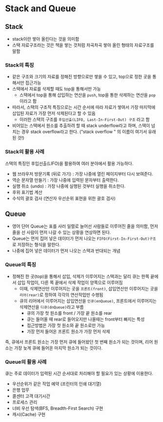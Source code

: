 # Stack and Queue
## Stack
* stack이란 쌓아 올린다는 것을 의미함
* 스택 자료구조라는 것은 책을 쌓는 것처럼 차곡차곡 쌓아 올린 형태의 자료구조를 말함
### Stack의 특징
* 같은 구조와 크기의 자료를 정해진 방향으로만 쌓을 수 있고, top으로 정한 곳을 통해서만 접근가능
* 스택에서 자료를 삭제할 때도 top을 통해서만 가능
    * 스택에서 top을 통해 삽입하는 연산을 `push`, top을 통한 삭제하는 연산을 `pop`이라고 함
* 따라서, 스택의 구조적 특징으로는 시간 순서에 따라 자료가 쌓여서 가장 마지막에 삽입된 자료가 가장 먼저 삭제된다고 할 수 있음
    * 이러한 스택의 구조를 `후입선출(LIFO, Last-In-First-Out) 구조` 라고 함
* 비어있는 스택에서 원소를 추출하려 할 때 stack underflow라고 하며, 스택이 넘치는 경우 stack overflow라고 한다. ("stack overflow " 의 이름이 여기서 유래 된 것!)
### Stack의 활용 사례
스택의 특징인  후입선출(LIFO)을 활용하여 여러 분야에서 활용 가능하다.
* 웹 브라우저 방문기록 (뒤로 가기) : 가장 나중에 열린 페이지부터 다시 보여준다.
* 역순 문자열 만들기 : 가장 나중에 입력된 문자부터 출력한다.
* 실행 취소 (undo) : 가장 나중에 실행된 것부터 실행을 취소한다.
* 후위 표기법 계산
* 수식의 괄호 검사 (연산자 우선순위 표현을 위한 괄호 검사)

## Queue
* 영어 단어 Queue는 표를 사러 일렬로 늘어선 사람들로 이루어진 줄을 의미함, 먼저 줄을 선 사람이 먼저 나갈 수 있는 상황을 연상하면 된다.
* Queue는 먼저 집어 넣은 데이터가 먼저 나오는 `FIFO(First-In-First-Out)구조`로 저장하는 형식을 말한다. 
* 나중에 집어 넣은 데이터가 먼저 나오는 스택과 반대되는 개념
### Queue의 특징
* 정해진 한 곳(top)을 통해서 삽입, 삭제가 이루어지는 스택과는 달리 큐는 한쪽 끝에서 삽입 작업이, 다른 쪽 끝에서 삭제 작업이 양쪽으로 이루어짐
   * 이때, 삭제연산만 이루어지는 곳을 `프론트(front)`, 삽입연산만 이루어지는 곳을 `리어(rear)`로 정하여 각각의 연산작업만 수행됨
   * 큐의 리어에서 이루어지는 삽입연산을 `인큐(enQueue)`, 프론트에서 이루어지는 삭제연산을 `디큐(dnQueue)`라고 부름
      * 큐의 가장 첫 원소를 front / 가장 끝 원소를 rear
      * 큐는 들어올 때 rear로 들어오지만 나올때는 front부터 빠지는 특성
      * 접근방법은 가장 첫 원소와 끝 원소로만 가능
      * 가장 먼저 들어온 프론트 원소가 가장 먼저 삭제  

즉, 큐에서 프론트 원소는 가장 먼저 큐에 들어왔던 첫 번째 원소가 되는 것이며, 리어 원소는 가장 늦게 큐에 들어온 마지막 원소가 되는 것이다.
### Queue의 활용 사례
큐는 주로 데이터가 입력된 시간 순서대로 처리해야 할 필요가 있는 상황에 이용한다.
* 우선순위가 같은 작업 예약 (프린터의 인쇄 대기열)
* 은행 업무
* 콜센터 고객 대기시간
* 프로세스 관리
* 너비 우선 탐색(BFS, Breadth-First Search) 구현
* 캐시(Cache) 구현
